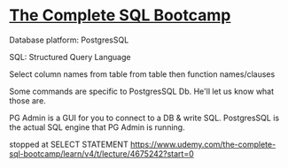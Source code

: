 # [The Complete SQL Bootcamp](https://www.udemy.com/the-complete-sql-bootcamp/)


Database platform: PostgresSQL

SQL: Structured Query Language

Select column names from table
from table
then function names/clauses

Some commands are specific to PostgresSQL Db. He'll let us know what those are.



PG Admin is a GUI for you to connect to a DB & write SQL. 
PostgresSQL is the actual SQL engine that PG Admin is running. 


stopped at SELECT STATEMENT https://www.udemy.com/the-complete-sql-bootcamp/learn/v4/t/lecture/4675242?start=0